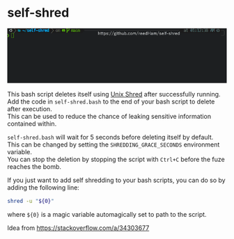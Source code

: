 # self-shred

![example](./self-shred.gif "Example")

This bash script deletes itself using [Unix Shred](https://en.wikipedia.org/wiki/Shred_(Unix)) after successfully running.  
Add the code in `self-shred.bash` to the end of your bash script to delete after execution.  
This can be used to reduce the chance of leaking sensitive information contained within.  

`self-shred.bash` will wait for 5 seconds before deleting itself by default.  
This can be changed by setting the `SHREDDING_GRACE_SECONDS` environment variable.  
You can stop the deletion by stopping the script with `Ctrl+C` before the fuze reaches the bomb.

If you just want to add self shredding to your bash scripts, you can do so by adding the following line:

```bash
shred -u "${0}"
```

where `${0}` is a magic variable automagically set to path to the script.

Idea from https://stackoverflow.com/a/34303677
